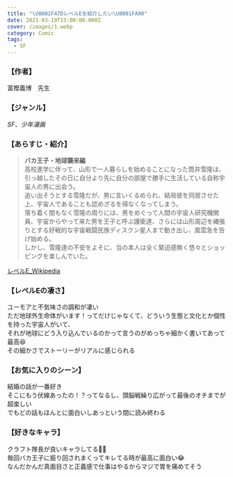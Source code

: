 ```yaml
---
title: "\U0001F47DレベルEを紹介したい\U0001FA90"
date: 2021-03-19T15:00:00.000Z
cover: /images/1.webp
category: Comic
tags:
  - SF
---
```

### 【作者】
富樫義博　先生

### 【ジャンル】
*SF、少年漫画*

### 【あらすじ・紹介】
>__バカ王子・地球襲来編__  
>  高校進学に伴って、山形で一人暮らしを始めることになった筒井雪隆は、引っ越したその日に自分より先に自分の部屋で勝手に生活している自称宇宙人の男に出会う。  
追い出そうとする雪隆だが、男に言いくるめられ、結局彼を同居させた上、宇宙人であることも認めざるを得なくなってしまう。  
落ち着く間もなく雪隆の周りには、男をめぐって人間の宇宙人研究機関員、宇宙からやって来た男を王子と呼ぶ護衛達、さらには山形周辺を縄張りとする好戦的な宇宙戦闘民族ディスクン星人まで動き出し、風雲急を告げ始める。  
しかし、雪隆達の不安をよそに、当の本人は全く緊迫感無く悠々とショッピングを楽しんでいた。

[レベルE_Wikipedia](https://ja.wikipedia.org/wiki/%E3%83%AC%E3%83%99%E3%83%ABE)

### 【レベルEの凄さ】
ユーモアと不気味さの調和が凄い  
ただ地球外生命体がいます！ってだけじゃなくて、どういう生態と文化とか個性を持った宇宙人がいて、  
それが地球にどう入り込んでいるのかって言うのがめっちゃ細かく書いてあって最高😆  
その細かさでストーリーがリアルに感じられる

### 【お気に入りのシーン】
結婚の話が一番好き  
そこにもう伏線あったの！？ってなるし、頭脳戦繰り広がって最後のオチまでが超楽しい  
でもどの話もほんとに面白いしあっという間に読み終わる

### 【好きなキャラ】
クラフト隊長が良いキャラしてる👍🏻  
毎回バカ王子に振り回されまくってキレてる時が最高に面白い😂  
なんだかんだ真面目さと正義感で仕事はやるからマジで胃を痛めてそう
